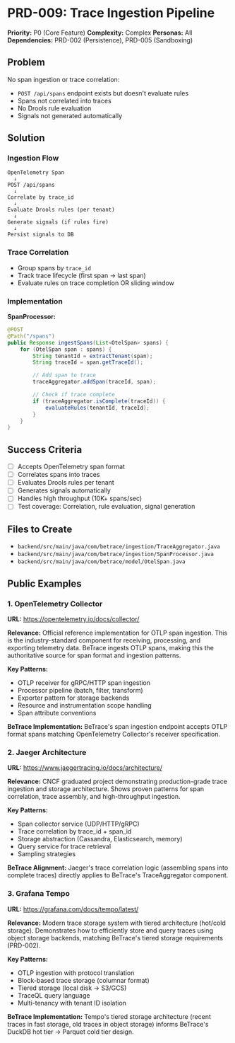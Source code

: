 # PRD-009: Trace Ingestion Pipeline

**Priority:** P0 (Core Feature)
**Complexity:** Complex
**Personas:** All
**Dependencies:** PRD-002 (Persistence), PRD-005 (Sandboxing)

## Problem

No span ingestion or trace correlation:
- `POST /api/spans` endpoint exists but doesn't evaluate rules
- Spans not correlated into traces
- No Drools rule evaluation
- Signals not generated automatically

## Solution

### Ingestion Flow

```
OpenTelemetry Span
  ↓
POST /api/spans
  ↓
Correlate by trace_id
  ↓
Evaluate Drools rules (per tenant)
  ↓
Generate signals (if rules fire)
  ↓
Persist signals to DB
```

### Trace Correlation

- Group spans by `trace_id`
- Track trace lifecycle (first span → last span)
- Evaluate rules on trace completion OR sliding window

### Implementation

**SpanProcessor:**
```java
@POST
@Path("/spans")
public Response ingestSpans(List<OtelSpan> spans) {
    for (OtelSpan span : spans) {
        String tenantId = extractTenant(span);
        String traceId = span.getTraceId();

        // Add span to trace
        traceAggregator.addSpan(traceId, span);

        // Check if trace complete
        if (traceAggregator.isComplete(traceId)) {
            evaluateRules(tenantId, traceId);
        }
    }
}
```

## Success Criteria

- [ ] Accepts OpenTelemetry span format
- [ ] Correlates spans into traces
- [ ] Evaluates Drools rules per tenant
- [ ] Generates signals automatically
- [ ] Handles high throughput (10K+ spans/sec)
- [ ] Test coverage: Correlation, rule evaluation, signal generation

## Files to Create

- `backend/src/main/java/com/betrace/ingestion/TraceAggregator.java`
- `backend/src/main/java/com/betrace/ingestion/SpanProcessor.java`
- `backend/src/main/java/com/betrace/model/OtelSpan.java`

## Public Examples

### 1. OpenTelemetry Collector
**URL:** https://opentelemetry.io/docs/collector/

**Relevance:** Official reference implementation for OTLP span ingestion. This is the industry-standard component for receiving, processing, and exporting telemetry data. BeTrace ingests OTLP spans, making this the authoritative source for span format and ingestion patterns.

**Key Patterns:**
- OTLP receiver for gRPC/HTTP span ingestion
- Processor pipeline (batch, filter, transform)
- Exporter pattern for storage backends
- Resource and instrumentation scope handling
- Span attribute conventions

**BeTrace Implementation:** BeTrace's span ingestion endpoint accepts OTLP format spans matching OpenTelemetry Collector's receiver specification.

### 2. Jaeger Architecture
**URL:** https://www.jaegertracing.io/docs/architecture/

**Relevance:** CNCF graduated project demonstrating production-grade trace ingestion and storage architecture. Shows proven patterns for span correlation, trace assembly, and high-throughput ingestion.

**Key Patterns:**
- Span collector service (UDP/HTTP/gRPC)
- Trace correlation by trace_id + span_id
- Storage abstraction (Cassandra, Elasticsearch, memory)
- Query service for trace retrieval
- Sampling strategies

**BeTrace Alignment:** Jaeger's trace correlation logic (assembling spans into complete traces) directly applies to BeTrace's TraceAggregator component.

### 3. Grafana Tempo
**URL:** https://grafana.com/docs/tempo/latest/

**Relevance:** Modern trace storage system with tiered architecture (hot/cold storage). Demonstrates how to efficiently store and query traces using object storage backends, matching BeTrace's tiered storage requirements (PRD-002).

**Key Patterns:**
- OTLP ingestion with protocol translation
- Block-based trace storage (columnar format)
- Tiered storage (local disk → S3/GCS)
- TraceQL query language
- Multi-tenancy with tenant ID isolation

**BeTrace Implementation:** Tempo's tiered storage architecture (recent traces in fast storage, old traces in object storage) informs BeTrace's DuckDB hot tier → Parquet cold tier design.

